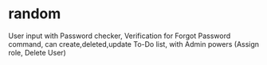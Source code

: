 # random

User input with Password checker, Verification for Forgot Password command, can create,deleted,update To-Do list, with Admin powers (Assign role, Delete User) 
